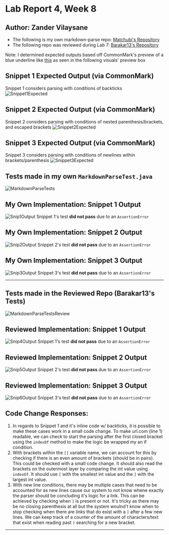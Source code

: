 # Lab Report 4, Week 8
## Author: Zander Vilaysane
- The following is my own markdown-parse repo: [Matchubi's Repository][Matchubi]
- The following repo was reviewed during Lab 7: [Barakar13's Repository][Barakar]

Note: I determined expected outputs based off CommonMark's preview of a blue underline like [this][random video] as seen in the following visuals' preview box 

## Snippet 1 Expected Output (via CommonMark)
Snippet 1 considers parsing with conditions of backticks
![Snippet1Expected][snip1]

## Snippet 2 Expected Output (via CommonMark)
Snippet 2 considers parsing with conditions of nested parenthesis/brackets, and escaped brackets
![Snippet2Expected][snip2]

## Snippet 3 Expected Output (via CommonMark)
Snippet 3 considers parsing with conditions of newlines within brackets/parenthesis
![Snippet3Expected][snip3]

## Tests made in my own `MarkdownParseTest.java`
![MarkdownParseTests][TestOutputs]

## My Own Implementation: Snippet 1 Output
![Snip1Output][Output1]
Snippet 1's test **did not pass** due to an `AssertionError`

## My Own Implementation: Snippet 2 Output
![Snip2Output][Output2]
Snippet 2's test **did not pass** due to an `AssertionError`

## My Own Implementation: Snippet 3 Output
![Snip3Output][Output3]
Snippet 3's test **did not pass** due to an `AssertionError`

---

## Tests made in the Reviewed Repo (Barakar13's Tests)
![MarkdownParseTestsReview][TestOutputsReview]

## Reviewed Implementation: Snippet 1 Output
![Snip4Output][Output4]
Snippet 1's test **did not pass** due to an `AssertionError`

## Reviewed Implementation: Snippet 2 Output
![Snip5Output][Output5]
Snippet 2's test **did not pass** due to an `AssertionError`

## Reviewed Implementation: Snippet 3 Output
![Snip6Output][Output6]
Snippet 3's test **did not pass** due to an `AssertionError`

## Code Change Responses:
1. In regards to Snippet 1 and it's inline code w/ backticks, it is possible to make these cases work in a small code change. To make url.com (line 1) readable, we can check to start the parsing after the first closed bracket using the `indexOf` method to make the logic be wrapped my an if condition. 
2. With brackets within the `[]` variable name, we can account for this by checking if there is an even amount of brackets (should be in pairs). This could be checked with a small code change. It should also read the brackets on the outermost layer by comparing the int value using `indexOf`. It should use `[` with the smallest int value and the `]` with the largest int value. 
3. With new line conditions, there may be multiple cases that need to be accounted for as new lines cause our system to not know whene exactly the parser should be concluding it's logic for a link. This can be achieved by checking when `]` is present or not. It's tricky as there may be no closing parenthesis at all but the system woulnd't know when to stop checking when there are links that do exist with a `]` after a few new lines. We can keep track of a counter of the amount of characters/text that exist when reading past `)` searching for a new bracket. 

---
[Matchubi]: https://github.com/matchubi/markdown-parser-ZV
[Barakar]: https://github.com/Barakar13/markdown-parser
[random video]: https://www.youtube.com/watch?v=dQw4w9WgXcQ&ab_channel=RickAstley
[snip1]: https://user-images.githubusercontent.com/103156131/169719978-077e97e5-f4f8-40eb-8007-53f5da649035.JPG
[snip2]:https://user-images.githubusercontent.com/103156131/169719992-e0059f42-fba4-4b1d-810c-314debbdd35b.JPG
[snip3]: https://user-images.githubusercontent.com/103156131/169719998-5081b8b7-db2a-474e-92eb-17aa7e145662.JPG
[TestOutputs]: https://user-images.githubusercontent.com/103156131/169723745-d5397229-4524-45f4-80cf-53cfea41baed.JPG
[Output1]: https://user-images.githubusercontent.com/103156131/169719948-14672b4e-0f44-41fd-b901-3924187cdbd0.JPG
[Output2]: https://user-images.githubusercontent.com/103156131/169719960-fea54497-fe18-4040-9f93-4b0df5fa1a3d.JPG
[Output3]: https://user-images.githubusercontent.com/103156131/169719967-4de138d3-2cef-4726-8469-1a8cfa9d3b5e.JPG
[TestOutputsReview]: https://user-images.githubusercontent.com/103156131/169719937-af1c3761-6ec1-4351-b2b6-d6b1aa07c2c9.JPG
[Output4]: https://user-images.githubusercontent.com/103156131/169720074-7fc586d0-2a5e-412c-ab20-97f0a6b4b7cf.JPG
[Output5]: https://user-images.githubusercontent.com/103156131/169720083-d9f78253-0029-47e4-b1fe-5dfb0de977ac.JPG
[Output6]: https://user-images.githubusercontent.com/103156131/169720087-5c958789-98da-4ad0-bdb2-f6d73e05a1df.JPG
